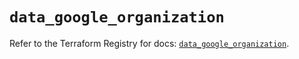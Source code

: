 # `data_google_organization`

Refer to the Terraform Registry for docs: [`data_google_organization`](https://registry.terraform.io/providers/hashicorp/google-beta/6.30.0/docs/data-sources/google_organization).

